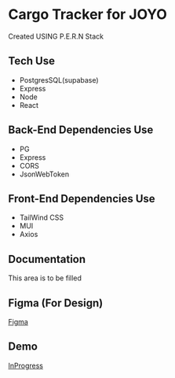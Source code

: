 # Cargo Tracker for JOYO

Created USING P.E.R.N Stack



## Tech Use
- PostgresSQL(supabase)
- Express
- Node
- React


## Back-End Dependencies Use
- PG
- Express
- CORS
- JsonWebToken


## Front-End Dependencies Use
- TailWind CSS
- MUI
- Axios

## Documentation
This area is to be filled

## Figma (For Design)
[Figma](https://www.figma.com/file/hy5vsKje1ghI22cWFKCJQV/Vessel%2FCargo_Tracker-UI?node-id=0%3A1&t=6YaSXEIEXKIbjhjH-1/)

## Demo
[InProgress]()
